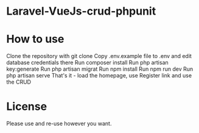 # Laravel-VueJs-crud-phpunit

# How to use
Clone the repository with git clone
Copy .env.example file to .env and edit database credentials there
Run composer install
Run php artisan key:generate
Run php artisan migrat
Run npm install
Run npm run dev
Run php artisan serve
That's it - load the homepage, use Register link and use the CRUD

# License
Please use and re-use however you want.
